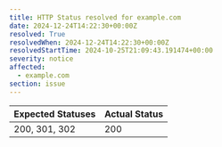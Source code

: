 ```yaml
---
title: HTTP Status resolved for example.com
date: 2024-12-24T14:22:30+00:00Z
resolved: True
resolvedWhen: 2024-12-24T14:22:30+00:00Z
resolvedStartTime: 2024-10-25T21:09:43.191474+00:00
severity: notice
affected:
  - example.com
section: issue
---
```


| Expected Statuses | Actual Status  |
|-------------------|----------------|
| 200, 301, 302 | 200 |

